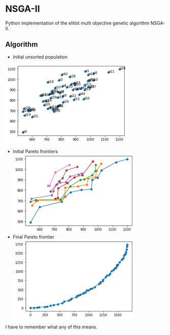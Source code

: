 # NSGA-II
Python implementation of the elitist multi objective genetic algorithm NSGA-II.

## Algorithm
* Initial unsorted population

![](/media/unsorted_population.png)
* Initial Pareto frontiers
![](/media/initial_pareto_frontiers.png)
* Final Pareto frontier
![](/media/final_pareto_frontier.png)

I have to remember what any of this means.
